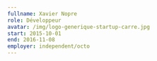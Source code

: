 ```yaml
---
fullname: Xavier Nopre
role: Développeur
avatar: /img/logo-generique-startup-carre.jpg
start: 2015-10-01
end: 2016-11-08
employer: independent/octo
---
```

